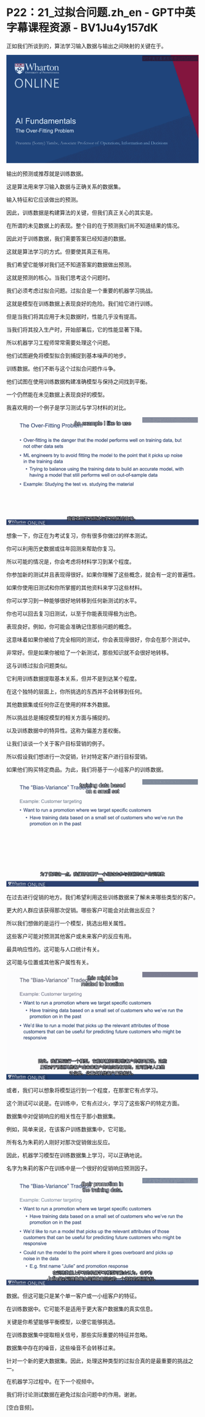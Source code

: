 # P22：21_过拟合问题.zh_en - GPT中英字幕课程资源 - BV1Ju4y157dK

正如我们所谈到的，算法学习输入数据与输出之间映射的关键在于。

![](img/a5d0613f6b8ac435e3f9f1087ca50906_1.png)

输出的预测或推荐就是训练数据。

这是算法用来学习输入数据与正确关系的数据集。

输入特征和它应该做出的预测。

因此，训练数据是构建算法的关键，但我们真正关心的其实是。

在所谓的未见数据上的表现。整个目的在于预测我们尚不知道结果的情况。

因此对于训练数据，我们需要答案已经知道的数据。

这就是算法学习的方式。但要使其真正有用。

我们希望它能够对我们还不知道答案的数据做出预测。

这就是预测的核心。当我们思考这个问题时。

我们必须考虑过拟合问题。过拟合是一个重要的机器学习挑战。

这就是模型在训练数据上表现良好的危险。我们给它进行训练。

但是当我们将其应用于未见数据时，性能几乎没有提高。

当我们将其投入生产时，开始部署后，它的性能显著下降。

所以机器学习工程师常常需要处理这个问题。

他们试图避免将模型拟合到捕捉到基本噪声的地步。

训练数据。他们不断与这个过拟合问题作斗争。

他们试图在使用训练数据构建准确模型与保持之间找到平衡。

一个仍然能在未见数据上表现良好的模型。

我喜欢用的一个例子是学习测试与学习材料的对比。

![](img/a5d0613f6b8ac435e3f9f1087ca50906_3.png)

想象一下，你正在为考试复习，你有很多你做过的样本测试。

你可以利用历史数据或往年回测来帮助你复习。

所以可能的情况是，你会考虑将材料学习到某个程度。

你参加新的测试并且表现得很好。如果你理解了这些概念，就会有一定的普遍性。

如果你使用旧测试和你所掌握的其他资料来学习这些材料。

你可以学习到一种能够很好地转移到任何新测试的水平。

你也可以回去复习旧测试，以至于你能表现得极为出色。

表现良好。例如，你可能会准确记住那些问题的概念。

这意味着如果你被给了完全相同的测试，你会表现得很好，你会在那个测试中。

非常好。但是如果你被给了一个新测试，那些知识就不会很好地转移。

这与训练过拟合问题类似。

它利用训练数据提取基本关系，但并不是到达某个程度。

在这个独特的层面上，你所挑选的东西并不会转移到任何。

其他数据集或任何你正在使用的样本外数据。

所以挑战总是捕捉模型的相关方面与捕捉的。

以及训练数据中的特异性。这称为偏差方差权衡。

让我们谈谈一个关于客户目标营销的例子。

所以假设我们想进行一次促销，针对特定客户进行目标营销。

如果他们购买特定商品。为此，我们将基于一小组客户的训练数据。

![](img/a5d0613f6b8ac435e3f9f1087ca50906_5.png)

在过去进行促销的地方。我们希望利用这些训练数据来了解未来哪些类型的客户。

更大的人群应该获得那次促销。哪些客户可能会对此做出反应？

所以我们想做的是运行一个模型，挑选出相关属性。

这些客户可能对预测其他客户或未来客户的反应有用。

最具响应性的。这可能与人口统计有关。

这可能与位置或其他客户属性有关。

![](img/a5d0613f6b8ac435e3f9f1087ca50906_7.png)

或者，我们可以想象将模型运行到一个程度，在那里它有点学习。

这个测试可以说是。在训练中，它有点过火，学习了这些客户的特定方面。

数据集中对促销响应的相关性在于那小数据集。

例如，简单来说，在该客户训练数据集中，它可能。

所有名为朱莉的人刚好对那次促销做出反应。

因此，机器学习模型在训练数据集上学习，可以正确地说。

名字为朱莉的客户在训练中是一个很好的促销响应预测因子。

![](img/a5d0613f6b8ac435e3f9f1087ca50906_9.png)

数据。但这可能只是某个单一客户或一小组客户的特征。

在训练数据中。它可能不是适用于更大客户数据集的真实信息。

关键是你希望能够平衡模型，以便它能够挑选。

在训练数据集中提取相关信号，那些实际重要的特征并忽略。

数据集中存在的噪音，这些噪音不会转移过来。

针对一个新的更大数据集。因此，处理这种类型的过拟合真的是最重要的挑战之一。

在机器学习过程中。在下一个视频中。

我们将讨论测试数据在避免过拟合问题中的作用。谢谢。

[空白音频]。
